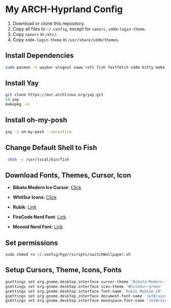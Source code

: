 # My ARCH-Hyprland Config

1. Download or clone this repository.
2. Copy all files to `~/.config`, except for `nanorc`, `sddm-login-theme`.
3. Copy `nanorc` in `/etc/`.
4. Copy `sddm-login-theme` in `/usr/share/sddm/themes`.

## Install Dependencies

```bash
sudo pacman -S waybar wlogout swww rofi fish fastfetch sddm kitty make cmake base-devel git nano python-pyquery --needed
```

## Install Yay

```bash
git clone https://aur.archlinux.org/yay.git
cd yay
makepkg -si
```

## Install oh-my-posh

```bash
yay -S oh-my-posh --noconfirm
```

## Change Default Shell to Fish

```bash
 chsh -s /usr/local/bin/fish
```

## Download Fonts, Themes, Cursor, Icon

- **Bibata Modern Ice Cursor**: [Click](https://github.com/ful1e5/Bibata_Cursor)
- **WhitSur Icons**: [Click](https://github.com/vinceliuice/WhiteSur-icon-theme)

- **Rubik**: [Link](https://fonts.google.com/selection?query=rubik)
- **FiraCode Nerd Font**: [Link](https://github.com/ryanoasis/nerd-fonts/releases/download/v3.4.0/FiraCode.zip)
- **Monoid Nerd Font**: [Link](https://github.com/ryanoasis/nerd-fonts/releases/download/v3.4.0/Monoid.zip)

## Set permissions

```
sudo chmod +x ~/.config/hypr/scripts/switchWallpaper.sh
```

## Setup Cursors, Theme, Icons, Fonts

```bash
gsettings set org.gnome.desktop.interface cursor-theme 'Bibata-Modern-Ice'
gsettings set org.gnome.desktop.interface icon-theme 'WhiteSur-green'
gsettings set org.gnome.desktop.interface font-name 'Rubik Medium 10'
gsettings set org.gnome.desktop.interface document-font-name 'JetBrains Mono 10'
gsettings set org.gnome.desktop.interface monospace-font-name 'JetBrains Mono 10'
```
